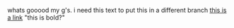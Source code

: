 whats gooood my g's.
i need this text to put this in a different branch
[this is a link](soundcloud.com/v3vox) "this is bold?"
